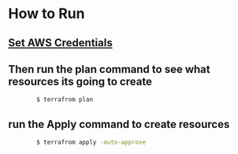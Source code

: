 # How to Run 

## [Set AWS Credentials](../provide-aws-cred-input.md) 

## Then run the plan command to see what resources its going to create
```sh
        $ terrafrom plan
```

## run the Apply command to create resources 
```sh
        $ terrafrom apply -auto-approve
```